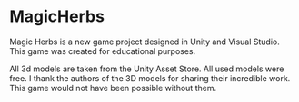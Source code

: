 # MagicHerbs
Magic Herbs is a new game project designed in Unity and Visual Studio. This game was created for educational purposes. 

All 3d models are taken from the Unity Asset Store. All used models were free. 
I thank the authors of the 3D models for sharing their incredible work. This game would not have been possible without them.
